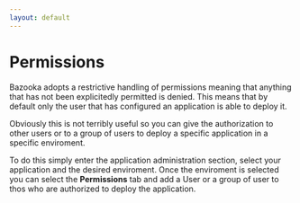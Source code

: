 ```yaml
---
layout: default
---
```


# Permissions

Bazooka adopts a restrictive handling of permissions meaning that anything that has not been explicitedly permitted is denied. This means that by default only the user that has configured an application is able to deploy it.

Obviously this is not terribly useful so you can give the authorization to other users or to a group of users to deploy a specific application in a specific enviroment.

To do this simply enter the application administration section, select your application and the desired enviroment. Once the enviroment is selected you can select the **Permissions** tab and add a User or a group of user   to thos who are authorized to deploy the application.
